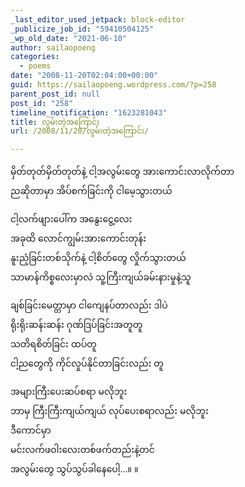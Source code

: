 ```yaml
---
_last_editor_used_jetpack: block-editor
_publicize_job_id: "59410504125"
_wp_old_date: "2021-06-10"
author: sailaopoeng
categories:
  - poems
date: "2008-11-20T02:04:00+00:00"
guid: https://sailaopoeng.wordpress.com/?p=258
parent_post_id: null
post_id: "258"
timeline_notification: "1623281043"
title: လွမ်းတဲ့အကြောင်း
url: /2008/11/20/လွမ်းတဲ့အကြောင်း/

---
```

မှိတ်တုတ်မှိတ်တုတ်နဲ့ ငါ့အလွမ်းတွေ အားကောင်းလာလိုက်တာ  
ညဆိုတာမှာ အိပ်စက်ခြင်းကို ငါမေ့သွားတယ်

ငါ့လက်ဖျားပေါ်က အနွေးငွေ့လေး  
အခုထိ လောင်ကျွမ်းအားကောင်းတုန်း  
နူးညံ့ခြင်းတစ်သိုက်နဲ့ ငါ့စိတ်တွေ လှိုက်သွားတယ်  
သာမာန်ကိစ္စလေးမှာလဲ သူ့ကြီးကျယ်ခမ်းနားမှုနဲ့သူ

ချစ်ခြင်းမေတ္တာမှာ ငါကျေနပ်တာလည်း ဒါပဲ  
ရိုးရိုးဆန်းဆန်း ဂုဏ်ဒြပ်ခြင်းအတူတူ  
သတိရစိတ်ခြင်း ထပ်တူ  
ငါ့ညတွေကို ကိုင်လှုပ်နိုင်တာခြင်းလည်း တူ

အများကြီးပေးဆပ်စရာ မလိုဘူး  
ဘာမှ ကြီးကြီးကျယ်ကျယ် လုပ်ပေးစရာလည်း မလိုဘူး  
ဒီကောင်မှာ  
မင်းလက်ဖဝါးလေးတစ်ဖက်တည်းနဲ့တင်  
အလွမ်းတွေ သွပ်သွပ်ခါနေပေါ့…။ ။

